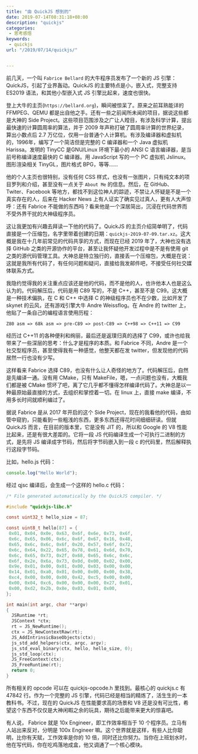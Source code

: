 ```yaml
---
title: "由 QuickJS 想到的"
date: 2019-07-14T08:31:18+08:00
description: "quickjs"
categories:
 - 思考感悟
keywords:
 - quickjs
url: "/2019/07/14/quickjs/"


---
```



前几天，一个叫 `Fabrice Bellard` 的大牛程序员发布了一个新的 JS 引擎：QuickJS，引起了业界轰动。QuickJS 的主要特点是小，嵌入式，完整支持 ES2019 语法，和其他小型嵌入式 JS 引擎比起来，速度也很快。

登上大牛的主页(`https://bellard.org`)，瞬间被惊呆了。原来之前耳熟能详的 FFMPEG、QEMU 都是出自他之手。还有一些之前闻所未闻的项目，据说这些都是大神的 Side Project。这些项目范围涉及之广让人瞠目，有涉及科学计算，提出最快速的计算圆周率的算法，并于 2009 年声称打破了圆周率计算的世界纪录，算出小数点后 2.7 万亿位，仅用一台普通个人计算机。有涉及编译器和虚拟机的，1996年，编写了一个简洁但是完整的 C 编译器和一个 Java 虚拟机 Harissa。发明的 TinyCC 是GNU/Linux 环境下最小的 ANSI C 语言编译器，是当前号称编译速度最快的 C 编译器。用 JavaScript 写的一个 PC 虚拟机 Jslinux。图形渲染相关 TinyGL，图片格式 BPG，等等……

他的个人主页也很特别，没有任何 CSS 样式，也没有一张图片，只有纯文本的项目罗列和介绍，甚至没有一点关于 `About Me` 的信息。然后，在 GitHub、Twiter、Facebook 等地方，都找不到这位神人的踪迹，不禁让人怀疑是不是一个真实存在的人，后来在 Hacker News 上有人证实了确实见过真人，更有人大声惊呼：还有 Fabrice 不能做的东西吗？看来他是一个深居简出，沉浸在代码世界而不受外界干扰的大神级程序员。

这让我更加有兴趣去拜读一下他的代码了。QuickJS 的主页介绍简单明了，代码直接是一个压缩包，名字里带着创建的日期：`quickjs-2019-07-09.tar.xz`。这大概是我在十几年前常见的代码共享的方式，而现在已经 2019 年了，大神也没有选择 GitHub 之类的开源协作的平台，甚至让我怀疑他开发过程中是不是有使用 git 之类的源代码管理工具。大神总是特立独行的，直接丢一个压缩包，大概是在说：这就是我所有代码了，有任何问题和疑问，直接给我发邮件吧，不接受任何社交媒体联系方式。

我隐约觉得我的关注重点应该还是他的代码，而不是他的人，也许他本人也是这么认为的。代码解压后，代码是用 C89 写的，不是 C++，甚至不是 C99。这大概是一种技术偏执，在 C 和 C++ 中选择 C 的神级程序员也不在少数，比如开发了 skynet 的云风，还有游戏引擎大牛 Andre Weissflog。在 Andre 的 twitter 上，他贴了一条自己的编程语言使用历程：

```
Z80 asm => 68k asm => pre-C89 => post-C89 => C++98 => C++11 => C99
```

经历过 C++11 的各种便利和绚丽，最后还是返璞归真的选择了 C99，或许也给我带来了一些深层的思考：什么才是程序的本质。和 Fabrice 不同，Andre 是一个社交型程序员，甚至使得我有一种感觉，他整天都在发 twitter，但发现他的代码居然一行也没有少写。

这样看来 Fabrice 选择 C89，也没有什么让人奇怪的地方了。代码解压后，自然是先编译一通。没有用 CMake，只有 MakeFile，嗯，一点问题也没有，大概我们都是被 CMake 惯坏了吧，离了它几乎都不懂得怎样编译代码了。大神总是以一种最原始最直接的方式，去组织和掌控着一切。在 linux 上，直接 make 编译，不用多长时间就顺利编过了。

据说 Fabrice 是从 2017 年开启的这个 Side Project，现在的我看他的代码，由如管中窥豹，只能看到一些粗浅的东西，更多东西还得花时间细细研读。但就 QuickJS 而言，在目前的版本里，它是没有 JIT 的，所以和 Google 的 V8 性能比起来，还是有很大差距的。它将一段 JS 代码编译生成一个可执行二进制的方式，是先将 JS 编译成字节码，然后将字节码嵌入到一段 c 的代码里，然后解释执行这段字节码。

比如，hello.js 代码：

```js
console.log("Hello World");
```

经过 qjsc 编译后，会生成一个这样的 hello.c 代码：

```c
/* File generated automatically by the QuickJS compiler. */

#include "quickjs-libc.h"

const uint32_t hello_size = 87;

const uint8_t hello[87] = {
 0x01, 0x04, 0x0e, 0x63, 0x6f, 0x6e, 0x73, 0x6f,
 0x6c, 0x65, 0x06, 0x6c, 0x6f, 0x67, 0x16, 0x48,
 0x65, 0x6c, 0x6c, 0x6f, 0x20, 0x57, 0x6f, 0x72,
 0x6c, 0x64, 0x22, 0x65, 0x78, 0x61, 0x6d, 0x70,
 0x6c, 0x65, 0x73, 0x2f, 0x68, 0x65, 0x6c, 0x6c,
 0x6f, 0x2e, 0x6a, 0x73, 0x0d, 0x00, 0x02, 0x00,
 0x9e, 0x01, 0x00, 0x01, 0x00, 0x03, 0x00, 0x00,
 0x14, 0x01, 0xa0, 0x01, 0x00, 0x00, 0x00, 0x38,
 0xc4, 0x00, 0x00, 0x00, 0x42, 0xc5, 0x00, 0x00,
 0x00, 0x04, 0xc6, 0x00, 0x00, 0x00, 0x27, 0x01,
 0x00, 0xd2, 0x2b, 0x8e, 0x03, 0x01, 0x00,
};

int main(int argc, char **argv)
{
  JSRuntime *rt;
  JSContext *ctx;
  rt = JS_NewRuntime();
  ctx = JS_NewContextRaw(rt);
  JS_AddIntrinsicBaseObjects(ctx);
  js_std_add_helpers(ctx, argc, argv);
  js_std_eval_binary(ctx, hello, hello_size, 0);
  js_std_loop(ctx);
  JS_FreeContext(ctx);
  JS_FreeRuntime(rt);
  return 0;
}
```

所有相关的 opcode 可以在 quickjs-opcode.h 里找到。最核心的 quickjs.c 有 47842 行。作为一个完整的 JS 引擎，代码已经是相当的精炼了，活生生的一本教科书。不过，现在的 QuickJS 在性能要求高的场景和 V8 还是没有可比性，希望这个东西不仅仅是大神闲暇之余的玩具，期待之后能带来更大的惊喜吧。

有人说， Fabrice 就是 10x Engineer，即工作效率相当于 10 个程序员。立马有人站出来反对，分明是 100x Engineer 嘛。这个世界就是这样，有些人比你聪明，比你有天赋，工作效率是你的 10 倍，同时还比你努力。当你在上班划水时，他在写代码，你在吃鸡落地成盒，他又调通了一个核心模块。
